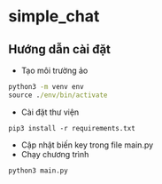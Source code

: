 # simple_chat
## Hướng dẫn cài đặt
- Tạo môi trường ảo
```cmd
python3 -m venv env
source ./env/bin/activate
```
- Cài đặt thư viện
```
pip3 install -r requirements.txt
```
- Cập nhật biến key trong file main.py
- Chạy chương trình
```
python3 main.py
```